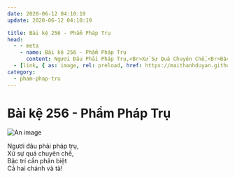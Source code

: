 ```yaml
---
date: 2020-06-12 04:10:19
update: 2020-06-12 04:10:19

title: Bài kệ 256 - Phẩm Pháp Trụ
head:
  - - meta
    - name: Bài kệ 256 - Phẩm Pháp Trụ
      content: Ngươi Đâu Phải Pháp Trụ,<Br>Xử Sự Quá Chuyên Chế,<Br>Bậc Trí Cần Phân Biệt<Br>Cả Hai Chánh Và Tà!<Br>
  - [link, { as: image, rel: preload, href: https://maithanhduyan.github.io/kinh-phap-cu/img/pham-phap-tru/pham-phap-tru-256.jpg }]
category:
  - pham-phap-tru
---
```


# Bài kệ 256 - Phẩm Pháp Trụ

![An image](/img/pham-phap-tru/pham-phap-tru-256.jpg)

Ngươi đâu phải pháp trụ,<br>Xử sự quá chuyên chế,<br>Bậc trí cần phân biệt<br>Cả hai chánh và tà!<br>
